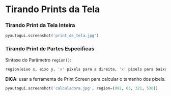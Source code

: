# Tirando Prints da Tela


### Tirando Print da Tela Inteira
```python
pyautogui.screenshot('print_de_tela.jpg')
```

### Tirando Print de Partes Especificas


Sintaxe do Parâmetro ``region()``:
```python
region(eixo x, eixo y, 'x' pixels para a direita, 'x' pixels para baixo)
```

**DICA**: usar a ferramenta de Print Screen para calcular o tamanho dos pixels.

```python
pyautogui.screenshot('calculadora.jpg', region=(992, 63, 321, 530))
```